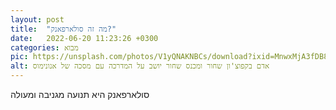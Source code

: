 ```yaml
---
layout: post
title:  "מה זה סולארפאנק?"
date:   2022-06-20 11:23:26 +0300
categories: מבוא
pic: https://unsplash.com/photos/V1yQNAKNBCs/download?ixid=MnwxMjA3fDB8MXxzZWFyY2h8NHx8YWxvbmV8ZW58MHx8fHwxNjUxMzg1NjQx&force=true&w=640
alt: אדם בקפוצ'ון שחור ומכנס שחור יושב על המדרכה עם מסכה של אנונימוס
---
```


סולארפאנק היא תנועה מגניבה ומעולה
